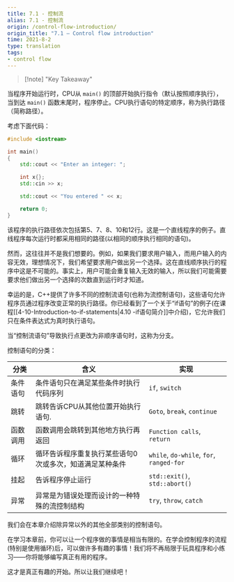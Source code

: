 ```yaml
---
title: 7.1 - 控制流
alias: 7.1 - 控制流
origin: /control-flow-introduction/
origin_title: "7.1 — Control flow introduction"
time: 2021-8-2
type: translation
tags:
- control flow
---
```



> [!note] "Key Takeaway"


当程序开始运行时，CPU从 `main()` 的顶部开始执行指令（默认按照顺序执行），当到达 `main()` 函数末尾时，程序停止。CPU执行语句的特定顺序，称为执行路径（简称路径）。

考虑下面代码：

```cpp
#include <iostream>

int main()
{
    std::cout << "Enter an integer: ";

    int x{};
    std::cin >> x;

    std::cout << "You entered " << x;

    return 0;
}
```

该程序的执行路径依次包括第5、7、8、10和12行。这是一个直线程序的例子。直线程序每次运行时都采用相同的路径(以相同的顺序执行相同的语句)。

然而，这往往并不是我们想要的。例如，如果我们要求用户输入，而用户输入的内容无效，理想情况下，我们希望要求用户做出另一个选择。这在直线顺序执行的程序中这是不可能的。事实上，用户可能会重复输入无效的输入，所以我们可能需要要求他们做出另一个选择的次数直到运行时才知道。

幸运的是，C++提供了许多不同的控制流语句(也称为流控制语句)，这些语句允许程序员通过程序改变正常的执行路径。你已经看到了一个关于“if语句”的例子(在课程[[4-10-Introduction-to-if-statements|4.10 -if语句简介]]中介绍)，它允许我们只在条件表达式为真时执行语句。

当“控制流语句”导致执行点更改为非顺序语句时，这称为分支。

控制语句的分类：

|分类	|含义	|实现|
|---|---|---|
|条件语句	|条件语句只在满足某些条件时执行代码序列	|`if`, `switch`|
|跳转	|跳转告诉CPU从其他位置开始执行语句.	|`Goto`, `break`, `continue`|
|函数调用	|函数调用会跳转到其他地方执行再返回	|`Function calls`, `return`|
|循环	|循环告诉程序重复执行某些语句0次或多次，知道满足某种条件|`while`, `do-while`, `for`, `ranged-for`|
|挂起	|告诉程序停止运行|`std::exit()`, `std::abort()`|
|异常	|异常是为错误处理而设计的一种特殊的流控制结构	|`try`, `throw`, `catch`|


我们会在本章介绍除异常以外的其他全部类别的控制语句。

在学习本章前，你可以让一个程序做的事情是相当有限的。在学会控制程序的流程(特别是使用循环)后，可以做许多有趣的事情！我们将不再局限于玩具程序和小练习——你将能够编写真正有用的程序。

这才是真正有趣的开始。所以让我们继续吧！